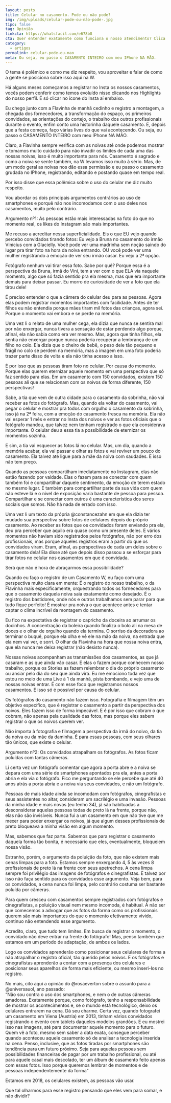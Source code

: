 ```yaml
---
layout: posts
title: Celular no casamento. Pode ou não pode?
img: /img/uploads/celular-pode-ou-não-pode-.jpg
tipo: false
tag: Opinião
linkcta: https://whatsfacil.com/e678b8
cta: Quer entender exatamente como funciona o nosso atendimento? Clica aqui!
category:
  - artigos
permalink: celular-pode-ou-nao
meta: Ou seja, eu passo o CASAMENTO INTEIRO com meu IPhone NA MÃO.
---
```

O tema é polêmico e como me diz respeito, vou aproveitar e falar de como a gente se posiciona sobre isso aqui na W.



Há alguns meses começamos a registrar no Insta os nossos casamentos, vocês podem conferir como temos evoluído nisso clicando nos Highlights do nosso perfil. É só clicar no ícone do Insta aí embaixo.

Eu chego junto com a Flavinha de manhã cedinho e registro a montagem, a chegada dos fornecedores, a transformação do espaço, os primeiros convidados, as orientações do cortejo, o trabalho dos outros profissionais durante o evento, enfim conto uma historinha daquele casamento. E, depois que a festa começa, faço várias lives do que vai acontecendo. Ou seja, eu passo o CASAMENTO INTEIRO com meu IPhone NA MÃO.



Claro, a Flavinha sempre verifica com as noivas até onde podemos mostrar e tomamos muito cuidado para não invadir os limites de cada uma das nossas noivas, isso é muito importante para nós. Casamento é sagrado e como a noiva se sente também, na W levamos isso muito à sério. Mas, de um modo geral as noivas nos dão essa permissão e eu passo o casamento grudada no IPhone, registrando, editando e postando quase em tempo real.

Por isso disse que essa polêmica sobre o uso do celular me diz muito respeito.



Vou abordar os dois principais argumentos contrários ao uso de smartphones e porquê não nos incomodamos com o uso deles nos casamentos, muito pelo contrário.



Argumento nº1: As pessoas estão mais interessadas na foto do que no momento real, os likes do Instagram são mais importantes.



Me recuso a acreditar nessa superficialidade. Eis o que EU vejo quando percebo convidados tirando fotos: Eu vejo a Bruna no casamento do irmão Vinícius com a Glacielly. Você pode ver uma madrinha sem noção saindo do lugar pra tirar foto na hora da noiva entrando. OU você pode ver uma mulher registrando a emoção de ver seu irmão casar. Eu vejo a 2ª opção.



Fotógrafo nenhum vai tirar essa foto. Sabe por quê? Porque essa é a perspectiva da Bruna, irmã do Vini, tem a ver com o que ELA via naquele momento, algo que só fazia sentido pra ela mesma, mas que era importante demais para deixar passar. Eu morro de curiosidade de ver a foto que ela tirou dele!



É preciso entender o que a câmera do celular deu para as pessoas. Agora elas podem registrar momentos importantes com facilidade. Antes de ter filhos eu não entendia porque mães tiram mil fotos das crianças, agora sei. Porque o momento vai embora e se perde na memória.



Uma vez li o relato de uma mulher cega, ela dizia que nunca se sentira mal por não enxergar, nunca tivera a sensação de estar perdendo algo porque, afinal, ela não sabia como era ver mesmo. Mas, agora que tinha filhos, ela sentia não enxergar porque nunca poderia recuperar a lembrança de um filho no colo. Ela dizia que o cheiro de bebê, o peso dele tão pequeno e frágil no colo se perdem na memória, mas a imagem em uma foto poderia trazer parte disso de volta e ela não tinha acesso a isso.



É por isso que as pessoas tiram foto no celular. Por causa do momento. Porque elas querem eternizar aquele momento em uma perspectiva que só faz sentido para elas. Em um casamento com 150 convidados, existem 150 pessoas ali que se relacionam com os noivos de forma diferente, 150 perspectivas!



Sabe, a tia que vem de outra cidade para o casamento da sobrinha, não vai receber as fotos do fotógrafo. Mas, quando ela voltar do casamento, vai pegar o celular e mostrar pra todos com orgulho o casamento da sobrinha, isso já na 2ª feira, com a emoção do casamento fresca na memória. Ela não vai esperar 1 mês e entrar no Insta dos noivos e ver as fotos oficiais que o fotógrafo mandou, que talvez nem tenham registrado o que ela considerava importante. O celular deu a essa tia a possibilidade de eternizar os momentos sozinha.

E sim, a tia vai esquecer as fotos lá no celular. Mas, um dia, quando a memória acabar, ela vai passar e olhar as fotos e vai reviver um pouco do casamento. Ela talvez até ligue para a mãe da noiva com saudades. E isso não tem preço.



Quando as pessoas compartilham imediatamente no Instagram, elas não estão fazendo por vaidade. Elas o fazem para se conectar com quem também foi e compartilhar daquele sentimento, da emoção de terem estado no mesmo lugar. E também para compartilhar parte da sua vida com quem não esteve lá e o nível de exposição varia bastante de pessoa para pessoa. Compartilhar e se conectar com outros é uma característica dos seres sociais que somos. Não há nada de errado com isso.



Uma vez li um texto da própria @constancezahn em que ela dizia ter mudado sua perspectiva sobre fotos de celulares depois do próprio casamento. Ao receber as fotos que os convidados foram enviando pra ela, deu pra perceber que aquilo era quase como um presente deles. E vários momentos não haviam sido registrados pelos fotógrafos, não por erro dos profissionais, mas porque aqueles registros eram a partir do que os convidados viram. Eram, afinal, as perspectivas de cada um deles sobre o casamento dela! Ela disse até que depois disso passou a se esforçar para tirar fotos no celular nos casamentos em que é convidada.

Será que não é hora de abraçarmos essa possibilidade?



Quando eu faço o registro de um Casamento W, eu faço com uma perspectiva muito clara em mente: É o registro do nosso trabalho, o da Flavinha mais especificamente, orquestrando todos os fornecedores para que o casamento daquela noiva saia exatamente como desejado. É o registro dos bastidores, onde nós e outros trabalhamos sem parar para que tudo fique perfeito! É mostrar pra noiva o que acontece antes e tentar captar o clima incrível da montagem do casamento.



Eu fico na expectativa de registrar o capricho da doceira ao arrumar os docinhos. A concentração da boleira quando finaliza o bolo ali na mesa de doces e o olhar de orgulho quando ela termina. O sorriso da decoradora ao terminar o buquê, porque ela olha e vê ele na mão da noiva, na entrada que ela nem vai ver, e sorri. O olhar da Flavinha na hora que nossa noiva entra, que ela nunca me deixa registrar (não desisto nunca).



Nossas noivas acompanham as transmissões dos casamentos, as que já casaram e as que ainda vão casar. E elas o fazem porque conhecem nosso trabalho, porque os Stories as fazem relembrar o dia do próprio casamento ou ansiar pelo dia do seu que ainda virá. Eu me emociono toda vez que estou no meio de uma Live à 1 da manhã, pista bombando, e vejo uma de nossas noivas entrar. É com esse foco que registramos nossos casamentos. E isso só é possível por causa do celular.



Os fotógrafos do casamento não fazem isso. Fotografia e filmagem têm um objetivo específico, que é registrar o casamento a partir da perspectiva dos noivos. Eles fazem isso de forma impecável. E é por isso que cobram o que cobram, não apenas pela qualidade das fotos, mas porque eles sabem registrar o que os noivos querem ver.

Não importa à fotografia e filmagem a perspectiva da irmã do noivo, da tia da noiva ou da mãe da daminha. É para essas pessoas, com seus olhares tão únicos, que existe o celular.



Argumento nº2: Os convidados atrapalham os fotógrafos. As fotos ficam poluídas com tantas câmeras.



Li certa vez um fotógrafo comentar que agora a porta abre e a noiva se depara com uma série de smartphones apontados pra ela, antes a porta abria e ela via o fotógrafo. Fico me perguntando se ele percebe que até 40 anos atrás a porta abria e a noiva via seus convidados, e não um fotógrafo.



Pessoas de mais idade ainda se incomodam com fotógrafos, cinegrafistas e seus assistentes no altar, consideram um sacrilégio e uma invasão. Pessoas da minha idade e mais novas (eu tenho 34), já são habituadas a desconsiderar aquelas pessoas todas de preto lá na frente, porque não, elas não são invisíveis. Nunca fui a um casamento em que não tive que me mexer para poder enxergar os noivos, já que algum desses profissionais de preto bloqueava a minha visão em algum momento.

Mas, sabemos que faz parte. Sabemos que para registrar o casamento daquela forma tão bonita, é necessário que eles, eventualmente, bloqueiem nossa visão.

Estranho, porém, o argumento da poluição da foto, que não existem mais cenas limpas para a foto. Estamos sempre enxergando 4, 5 às vezes 8 profissionais de preto lá na frente com seus apetrechos. A cena limpa sempre foi privilégio das imagens de fotógrafos e cinegrafistas. E talvez por isso não faça sentido para os convidados esse argumento. Veja bem, para os convidados, a cena nunca foi limpa, pelo contrário costuma ser bastante poluída por câmeras.



Para quem cresceu com casamentos sempre registrados com fotógrafos e cinegrafistas, a poluição visual nem mesmo incomoda, é habitual. A não ser que comecemos a advogar que as fotos da forma como os profissionais querem são mais importantes do que o momento efetivamente vivido, continuo não entendendo esse argumento.



Acredito, claro, que tudo tem limites. Em busca de registrar o momento, o convidado não deve entrar na frente do fotógrafo! Mas, penso também que estamos em um período de adaptação, de ambos os lados.



Logo os convidados aprenderão como posicionar seus celulares de forma a não atrapalhar o registro oficial, tão querido pelos noivos. E os fotógrafos e cinegrafistas aprenderão a contar com a presença dos celulares e posicionar seus aparelhos de forma mais eficiente, ou mesmo inseri-los no registro.



No mais, cito aqui a opinião do @rosaeverton sobre o assunto para a @universauol, ano passado:\
“Não sou contra o uso dos smartphones, e nem o de outras câmeras amadoras. Exatamente porque, como fotógrafo, tenho a responsabilidade de mostrar os acontecimentos e, se o mundo está tecnológico, deixo os celulares entrarem na cena. Dá seu charme. Certa vez, quando fotografei um casamento em Viena (Áustria) em 2013, tinham vários convidados registrando o evento com tablets daqueles modelos grandões. E eu mostrei isso nas imagens, até para documentar aquele momento para o futuro. Quem vê a foto, mesmo sem saber a data exata, consegue perceber quando aconteceu aquele casamento só de analisar a tecnologia inserida na cena. Penso, inclusive, que as fotos tiradas por smartphones são tendência para um futuro próximo. Seja para aquelas pessoas sem possibilidades financeiras de pagar por um trabalho profissional, ou até para aquele casal mais descolado, ter um álbum de casamento feito apenas com essas fotos. Isso porque queremos lembrar de momentos e de pessoas independentemente da forma"



Estamos em 2018, os celulares existem, as pessoas vão usar.

Que tal olharmos para esse registro pensando que eles vem para somar, e não dividir?